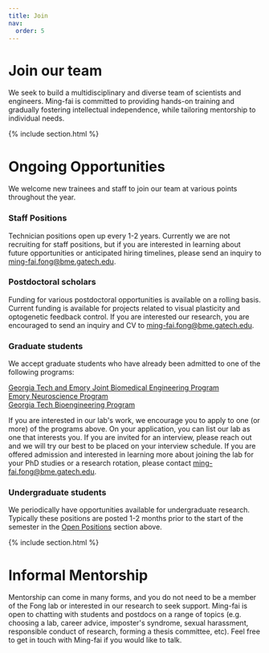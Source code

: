 ```yaml
---
title: Join
nav:
  order: 5
---
```


# <i class="fas fa-hands-helping"></i>Join our team

We seek to build a multidisciplinary and diverse team of scientists and engineers.  Ming-fai is committed to providing hands-on training and gradually fostering intellectual independence, while tailoring mentorship to individual needs.

{% include section.html %}


# Ongoing Opportunities
We welcome new trainees and staff to join our team at various points throughout the year.

### Staff Positions
Technician positions open up every 1-2 years.  Currently we are not recruiting for staff positions, but if you are interested in learning about future opportunities or anticipated hiring timelines, please send an inquiry to [ming-fai.fong@bme.gatech.edu](mailto:ming-fai.fong@bme.gatech.edu).

### Postdoctoral scholars
Funding for various postdoctoral opportunities is available on a rolling basis.  Current funding is available for projects related to visual plasticity and optogenetic feedback control.  If you are interested our research, you are encouraged to send an inquiry and CV to [ming-fai.fong@bme.gatech.edu](mailto:ming-fai.fong@bme.gatech.edu).

### Graduate students
We accept graduate students who have already been admitted to one of the following programs: 

[Georgia Tech and Emory Joint Biomedical Engineering Program](https://bme.gatech.edu/bme/georgia-tech-emory-bme-phd-program) <br>
[Emory Neuroscience Program](https://biomed.emory.edu/PROGRAM_SITES/NS/) <br>
[Georgia Tech Bioengineering Program](https://bioengineering.gatech.edu/)

If you are interested in our lab's work, we encourage you to apply to one (or more) of the programs above.  On your application, you can list our lab as one that interests you.  If you are invited for an interview, please reach out and we will try our best to be placed on your interview schedule.  If you are offered admission and interested in learning more about joining the lab for your PhD studies or a research rotation, please contact [ming-fai.fong@bme.gatech.edu](mailto:ming-fai.fong@bme.gatech.edu).

### Undergraduate students
We periodically have opportunities available for undergraduate research.  Typically these positions are posted 1-2 months prior to the start of the semester in the [Open Positions](#open-positions) section above.

{% include section.html %}

# Informal Mentorship

Mentorship can come in many forms, and you do not need to be a member of the Fong lab or interested in our research to seek support.  Ming-fai is open to chatting with students and postdocs on a range of topics (e.g. choosing a lab, career advice, imposter's syndrome, sexual harassment, responsible conduct of research, forming a thesis committee, etc).  Feel free to get in touch with Ming-fai if you would like to talk.
